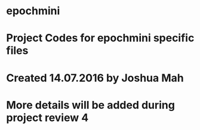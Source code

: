 # epochmini

# Project Codes for epochmini specific files
# Created 14.07.2016 by Joshua Mah

# More details will be added during project review 4
